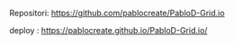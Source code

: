 Repositori:
https://github.com/pablocreate/PabloD-Grid.io

deploy  :
https://pablocreate.github.io/PabloD-Grid.io/
